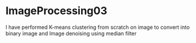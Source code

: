 # ImageProcessing03
I have performed K-means clustering from scratch on image to convert into binary image and Image denoising using median filter
